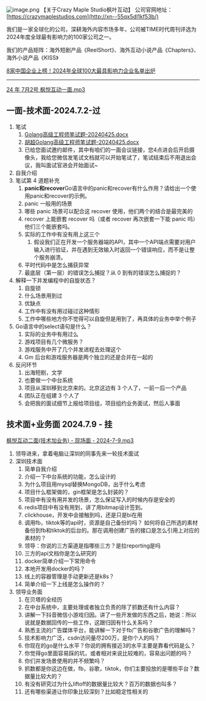 ![image.png](https://cdn.nlark.com/yuque/0/2024/png/22219483/1719920642230-5e22304f-8fbc-48ec-938f-04f322a00959.png#averageHue=%23200e03&clientId=u4bb2f2ba-aa75-4&from=paste&height=417&id=ub5c20f0e&originHeight=833&originWidth=2334&originalType=binary&ratio=2&rotation=0&showTitle=false&size=127597&status=done&style=none&taskId=u40285dad-7539-41ce-ad09-b227165041d&title=&width=1167)
 【关于Crazy Maple Studio枫叶互动】
公司官网地址：[https://crazymaplestudios.com](http://xn--55qx5dl1kf53b/)

我们是一家全球化的公司，深耕海外内容市场多年，公司被TIME时代周刊评选为2024年度全球最有影响力的100家公司之一。

我们的产品矩阵：海外短剧产品《ReelShort》、海外互动小说产品《Chapters》、海外小说产品《KISS》

[8家中国企业上榜！2024年全球100大最具影响力企业名单出炉](https://mp.weixin.qq.com/s?__biz=MzIwNzU1Mjg5Nw==&mid=2247589771&idx=2&sn=39c73cc3158ff38a0f449b3e5f187b0b&chksm=96183ab1dd168c7e9ebe4ccc579ba5b194a75836d3746f7e5f01d3024104a39b47b8ce1cd27c&scene=27)

---

[24 年 7月2号 枫悦互动一面.mp3](https://www.yuque.com/attachments/yuque/0/2024/mp3/22219483/1719921770470-14b1c81c-7585-4773-b28f-d1925acbc682.mp3?_lake_card=%7B%22src%22%3A%22https%3A%2F%2Fwww.yuque.com%2Fattachments%2Fyuque%2F0%2F2024%2Fmp3%2F22219483%2F1719921770470-14b1c81c-7585-4773-b28f-d1925acbc682.mp3%22%2C%22name%22%3A%2224%20%E5%B9%B4%207%E6%9C%882%E5%8F%B7%20%E6%9E%AB%E6%82%A6%E4%BA%92%E5%8A%A8%E4%B8%80%E9%9D%A2.mp3%22%2C%22size%22%3A243785020%2C%22ext%22%3A%22mp3%22%2C%22source%22%3A%22%22%2C%22status%22%3A%22done%22%2C%22download%22%3Atrue%2C%22taskId%22%3A%22ub5c42a2d-1210-43c2-b8e2-9cb861fbbf2%22%2C%22taskType%22%3A%22upload%22%2C%22type%22%3A%22audio%2Fmpeg%22%2C%22__spacing%22%3A%22both%22%2C%22mode%22%3A%22title%22%2C%22id%22%3A%22u544c2d0b%22%2C%22margin%22%3A%7B%22top%22%3Atrue%2C%22bottom%22%3Atrue%7D%2C%22card%22%3A%22file%22%7D)
##  一面-技术面-2024.7.2-过

1. 笔试
   1. [Golang高级工程师笔试题-20240425.docx](https://www.yuque.com/attachments/yuque/0/2024/docx/22219483/1719922280540-b9a01ac6-d0ef-417a-8e1f-50ab0f38375e.docx?_lake_card=%7B%22src%22%3A%22https%3A%2F%2Fwww.yuque.com%2Fattachments%2Fyuque%2F0%2F2024%2Fdocx%2F22219483%2F1719922280540-b9a01ac6-d0ef-417a-8e1f-50ab0f38375e.docx%22%2C%22name%22%3A%22Golang%E9%AB%98%E7%BA%A7%E5%B7%A5%E7%A8%8B%E5%B8%88%E7%AC%94%E8%AF%95%E9%A2%98-20240425.docx%22%2C%22size%22%3A15120%2C%22ext%22%3A%22docx%22%2C%22source%22%3A%22%22%2C%22status%22%3A%22done%22%2C%22download%22%3Atrue%2C%22taskId%22%3A%22ua855ec32-b01e-4ff0-b05e-e859bd7316f%22%2C%22taskType%22%3A%22upload%22%2C%22type%22%3A%22application%2Fvnd.openxmlformats-officedocument.wordprocessingml.document%22%2C%22__spacing%22%3A%22both%22%2C%22mode%22%3A%22title%22%2C%22id%22%3A%22u45dcbc1a%22%2C%22margin%22%3A%7B%22top%22%3Atrue%2C%22bottom%22%3Atrue%7D%2C%22card%22%3A%22file%22%7D)
   2. [胡超Golang高级工程师笔试题-20240425.docx](https://www.yuque.com/attachments/yuque/0/2024/docx/22219483/1719922306431-eb87351c-3e54-404c-922e-c9083c869d1a.docx?_lake_card=%7B%22src%22%3A%22https%3A%2F%2Fwww.yuque.com%2Fattachments%2Fyuque%2F0%2F2024%2Fdocx%2F22219483%2F1719922306431-eb87351c-3e54-404c-922e-c9083c869d1a.docx%22%2C%22name%22%3A%22%E8%83%A1%E8%B6%85Golang%E9%AB%98%E7%BA%A7%E5%B7%A5%E7%A8%8B%E5%B8%88%E7%AC%94%E8%AF%95%E9%A2%98-20240425.docx%22%2C%22size%22%3A19011%2C%22ext%22%3A%22docx%22%2C%22source%22%3A%22%22%2C%22status%22%3A%22done%22%2C%22download%22%3Atrue%2C%22taskId%22%3A%22ua9622b66-e9ec-4d6f-b63b-7d854df5821%22%2C%22taskType%22%3A%22upload%22%2C%22type%22%3A%22application%2Fvnd.openxmlformats-officedocument.wordprocessingml.document%22%2C%22__spacing%22%3A%22both%22%2C%22mode%22%3A%22title%22%2C%22id%22%3A%22u45617a48%22%2C%22margin%22%3A%7B%22top%22%3Atrue%2C%22bottom%22%3Atrue%7D%2C%22card%22%3A%22file%22%7D)
   3. 已给您面试邀约邮件，其中有咱们的一面会议链接，您4点进会后开启摄像头，我给您微信发笔试文档就可以开始笔试了，笔试结束后不用退出会议，我叫面试官进会开始面试~
2. 自我介绍
3. 笔试第 4 道题补充
   1. **panic和recover**Go语言中的panic和recover有什么作用？请给出一个使用panic和recover的示例。
   2. panic 一般用的场景
   3. 哪些 panic 场景可以配合这 recover 使用，他们两个的结合是最完美的
   4. recover 上能嵌套 recover 吗（或者 recover 再次嵌套一下能 panic 吗）他们三个能嵌套吗。
   5. 实际的工作中有没有用上这三个
      1. 假设我们正在开发一个服务器端的API，其中一个API端点需要对用户输入进行验证，并在遇到无效输入时返回一个错误响应，而不是让整个服务崩溃。
   6. 平时代码中是怎么捕获异常
   7. 最底层（第一层）的错误怎么捕捉？从 0 到有的错误怎么捕捉的？
4. 解释一下并发编程中的自旋状态？
   1. 自旋锁
   2. 什么场景用到过
   3. 优缺点
   4. 工作中有没有用过碰过这种情形
   5. 工作中哪些地方你不觉得可以自旋但是用到了，再具体的业务中举个例子
5. Go语言中的select语句是什么？
   1. 实际的业务中有用过么
   2. 游戏项目有几个微服务？
   3. 游戏服务中开了几个并发进程去处理这个
   4. Gm 后台和游戏服务器是两个独立的还是合并在一起的
6. 反问环节
   1. 出海短剧，文学
   2. 也要做一个中台系统
   3. 项目从深圳移到北京来的。北京这边有 3 个人了，一前一后一个产品
   4. 团队正在组建 3 个人了
   5. 会把我的面试细节上报给项目组，项目组约业务面试，然后人事面
## 技术面+业务面 2024.7.9 - 挂
[枫悦互动二面(技术加业务) - 现场面 - 2024-7-9.mp3](https://www.yuque.com/attachments/yuque/0/2024/mp3/22219483/1720540316458-a961b981-20c6-4aab-826e-ce02a57bf000.mp3?_lake_card=%7B%22src%22%3A%22https%3A%2F%2Fwww.yuque.com%2Fattachments%2Fyuque%2F0%2F2024%2Fmp3%2F22219483%2F1720540316458-a961b981-20c6-4aab-826e-ce02a57bf000.mp3%22%2C%22name%22%3A%22%E6%9E%AB%E6%82%A6%E4%BA%92%E5%8A%A8%E4%BA%8C%E9%9D%A2(%E6%8A%80%E6%9C%AF%E5%8A%A0%E4%B8%9A%E5%8A%A1)%20-%20%E7%8E%B0%E5%9C%BA%E9%9D%A2%20-%202024-7-9.mp3%22%2C%22size%22%3A103022877%2C%22ext%22%3A%22mp3%22%2C%22source%22%3A%22%22%2C%22status%22%3A%22done%22%2C%22download%22%3Atrue%2C%22taskId%22%3A%22ud9ccbc83-1daa-46f7-8a6b-a18c436d1af%22%2C%22taskType%22%3A%22upload%22%2C%22type%22%3A%22audio%2Fmpeg%22%2C%22__spacing%22%3A%22both%22%2C%22mode%22%3A%22title%22%2C%22id%22%3A%22u0c41eb9c%22%2C%22margin%22%3A%7B%22top%22%3Atrue%2C%22bottom%22%3Atrue%7D%2C%22card%22%3A%22file%22%7D)

1.  领导进来，拿着电脑让深圳的同事先来一轮技术面试
2. 深圳技术面
   1. 简单自我介绍
   2. 介绍一下中台系统的功能，怎么设计的
   3. 为什么项目用mysql替换MongoDB，出于什么考虑
   4. 项目什么框架做的，gin框架是怎么封装的？
   5. 项目中有没有用并发的场景，怎么保证写入的时候内存是安全的
   6. redis项目中有没有用到，讲了用bitmap设计签到。
   7. clickhouse，开发中会接触到吗，还是只是bi在用
   8. 调用fb，tiktok等的api时，资源是自己备份的吗？ 如何将自己所选的素材备份到fb和tiktok的后台的。那在调用创建广告的接口是怎么引用上对应的素材的？
   9. 领导：你说的三方渠道是指哪些三方？是拉reporting是吗
   10. 三方的api文档你是怎么研究的
   11. docker简单介绍一下常用命令
   12. 本地开发用docker的吗？
   13. 线上的容器管理是手动更新还是k8s？
   14. 简单介绍一下上线是怎么操作的？
3. 领导业务面
   1. 在贝塔的全经历
   2. 在中台系统中，主要处理或者独立负责的除了抓数还有什么内容？
   3. 讲解一下抖音微信小游戏归因。讲了一些开发做的东西之后，她说：所以说就是数据回传的一些工作，这跟归因有什么关系吗？
   4. 熟悉主流的广告媒体平台，能讲解一下对于fb广告和谷歌广告的理解吗？
   5. 技术影响力广泛，csdn访问量尽200万，是你个人的吗？
   6. 你现在的go是什么水平？你说的拥有接近3的水平主要是靠看代码是么？
   7. 你觉得go里面容易踩的坑，或者相对来说比较难的，容易出问题的吗？
   8. 你们并发场景使用的并不频繁吗？
   9. 抓数都是你这边在做，fb，谷歌，tiktok，你们主要投放的是哪些平台？数据量比较大的？
   10. 有没有研究过为什么liftoff的数据量比较大？百万的数据也叫多？
   11. 还有哪些渠道让你印象比较深刻？比如稳定性相关的


